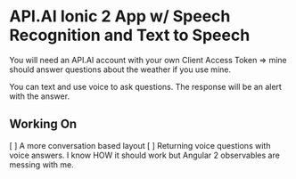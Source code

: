 # API.AI Ionic 2 App w/ Speech Recognition and Text to Speech

You will need an API.AI account with your own Client Access Token => mine should answer questions about the weather if you use mine.

You can text and use voice to ask questions. The response will be an alert with the answer. 

## Working On
[ ] A more conversation based layout
[ ] Returning voice questions with voice answers. I know HOW it should work but Angular 2 observables are messing with me.

